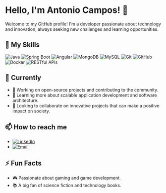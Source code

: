 # Hello, I'm Antonio Campos! 👋

Welcome to my GitHub profile! I'm a developer passionate about technology and innovation, always seeking new challenges and learning opportunities.

## 🚀 My Skills

 ![Java](https://img.shields.io/badge/-Java-007396?style=flat-square&logo=java&logoColor=white) ![Spring Boot](https://img.shields.io/badge/-Spring%20Boot-6DB33F?style=flat-square&logo=spring&logoColor=white) ![Angular](https://img.shields.io/badge/-Angular-DD0031?style=flat-square&logo=angular&logoColor=white) ![MongoDB](https://img.shields.io/badge/-MongoDB-47A248?style=flat-square&logo=mongodb&logoColor=white) ![MySQL](https://img.shields.io/badge/-MySQL-4479A1?style=flat-square&logo=mysql&logoColor=white) ![Git](https://img.shields.io/badge/-Git-F05032?style=flat-square&logo=git&logoColor=white) ![GitHub](https://img.shields.io/badge/-GitHub-181717?style=flat-square&logo=github&logoColor=white) ![Docker](https://img.shields.io/badge/-Docker-2496ED?style=flat-square&logo=docker&logoColor=white) ![RESTful APIs](https://img.shields.io/badge/-RESTful%20APIs-000000?style=flat-square&logo=apachespark&logoColor=white)

## 🌱 Currently

- 🔭 Working on open-source projects and contributing to the community.
- 🌱 Learning more about scalable application development and software architecture.
- 👯 Looking to collaborate on innovative projects that can make a positive impact on society.

## 📫 How to reach me

- [![LinkedIn](https://img.shields.io/badge/-LinkedIn-0077B5?style=flat-square&logo=linkedin&logoColor=white)](https://www.linkedin.com/in/antoniohmallmann/)
- [![Email](https://img.shields.io/badge/-Email-D14836?style=flat-square&logo=gmail&logoColor=white)](mailto:antoniomallmann01@gmail.com)

## ⚡ Fun Facts

- 🎮 Passionate about gaming and game development.
- 📚 A big fan of science fiction and technology books.


